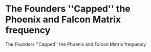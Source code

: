 # The Founders ''Capped'' the Phoenix and Falcon Matrix frequency

The Founders ''Capped'' the Phoenix and Falcon Matrix frequency